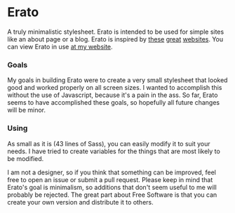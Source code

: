 # Erato
A truly minimalistic stylesheet. Erato is intended to be used for simple sites like an about page or a blog.
Erato is inspired by [these](http://motherfuckingwebsite.com/) [great](http://bettermotherfuckingwebsite.com/) [websites](http://evenbettermotherfucking.website/). You can view Erato in use [at my website](https://nokaa.moe).

### Goals
My goals in building Erato were to create a very small stylesheet that looked good and worked properly on all screen sizes. I wanted to accomplish this without the use of Javascript, because it's a pain in the ass.
So far, Erato seems to have accomplished these goals, so hopefully all future changes will be minor.

### Using
As small as it is (43 lines of Sass), you can easily modify it to suit your needs. I have tried to create variables for the things that are most likely to be modified.

I am not a designer, so if you think that something can be improved, feel free to open an issue or submit a pull request. Please keep in mind that Erato's goal is minimalism, so additions that don't seem useful to me will probably be rejected. The great part about Free Software is that you can create your own version and distribute it to others.
